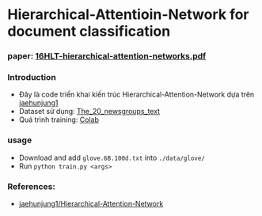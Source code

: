 # Hierarchical-Attentioin-Network for document classification

### paper: [16HLT-hierarchical-attention-networks.pdf](https://www.cs.cmu.edu/~./hovy/papers/16HLT-hierarchical-attention-networks.pdf)

### Introduction
- Đây là code triển khai kiến trúc Hierarchical-Attention-Network dựa trên [jaehunjung1](https://github.com/jaehunjung1/Hierarchical-Attention-Network)
- Dataset sử dụng: [The_20_newsgroups_text](https://scikit-learn.org/stable/modules/generated/sklearn.datasets.fetch_20newsgroups.html)
- Quá trình training: [Colab](https://colab.research.google.com/drive/1ivRVcTm_Lfal6974JEocGIMt57j1JCtk?usp=sharing)

### usage
- Download and add `glove.6B.100d.txt` into `./data/glove/`
- Run `python train.py <args>`

### References:
- [jaehunjung1/Hierarchical-Attention-Network](https://github.com/jaehunjung1/Hierarchical-Attention-Network)
